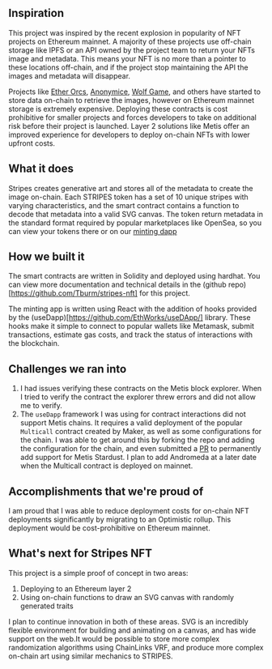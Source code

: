 ## Inspiration
This project was inspired by the recent explosion in popularity of NFT projects on Ethereum mainnet. A majority of these projects use off-chain storage like IPFS or an API owned by the project team to return your NFTs image and metadata. This means your NFT is no more than a pointer to these locations off-chain, and if the project stop maintaining the API the images and metadata will disappear.

Projects like [Ether Orcs](https://opensea.io/collection/ether-orcs), [Anonymice](https://opensea.io/collection/anonymice), [Wolf Game](https://opensea.io/collection/wolf-game),  and others have started to store data on-chain to retrieve the images, however on Ethereum mainnet storage is extremely expensive. Deploying these contracts is cost prohibitive for smaller projects and forces developers to take on additional risk before their project is launched. Layer 2 solutions like Metis offer an improved experience for developers to deploy on-chain NFTs with lower upfront costs.

## What it does
Stripes creates generative art and stores all of the metadata to create the image on-chain. Each STRIPES token has a set of 10 unique stripes with varying characteristics, and the smart contract contains a function to decode that metadata into a valid SVG canvas. The token return metadata in the standard format required by popular marketplaces like OpenSea, so you can view your tokens there or on our [minting dapp](https://stripes.troyb.xyz/#/)

## How we built it
The smart contracts are written in Solidity and deployed using hardhat. You can view more documentation and technical details in the (github repo)[https://github.com/Tburm/stripes-nft] for this project.

The minting app is written using React with the addition of hooks provided by the (useDapp)[https://github.com/EthWorks/useDApp/] library. These hooks make it simple to connect to popular wallets like Metamask, submit transactions, estimate gas costs, and track the status of interactions with the blockchain.

## Challenges we ran into
1. I had issues verifying these contracts on the Metis block explorer. When I tried to verify the contract the explorer threw errors and did not allow me to verify.
1. The `useDapp` framework I was using for contract interactions did not support Metis chains. It requires a valid deployment of the popular `Multicall` contract created by Maker, as well as some configurations for the chain. I was able to get around this by forking the repo and adding the configuration for the chain, and even submitted a [PR](https://github.com/EthWorks/useDApp/pull/450) to permanently add support for Metis Stardust. I plan to add Andromeda at a later date when the Multicall contract is deployed on mainnet.

## Accomplishments that we're proud of
I am proud that I was able to reduce deployment costs for on-chain NFT deployments significantly by migrating to an Optimistic rollup. This deployment would be cost-prohibitive on Ethereum mainnet. 

## What's next for Stripes NFT

This project is a simple proof of concept in two areas:
1. Deploying to an Ethereum layer 2
1. Using on-chain functions to draw an SVG canvas with randomly generated traits

I plan to continue innovation in both of these areas. SVG is an incredibly flexible environment for building and animating on a canvas, and has wide support on the web.It would be possible to store more complex randomization algorithms using ChainLinks VRF, and produce more complex on-chain art using similar mechanics to STRIPES.